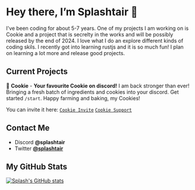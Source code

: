 # Hey there, I’m Splashtair 👋

I've been coding for about 5-7 years. One of my projects I am working on is Cookie and a project that is secrelty in the works and will be possibly released by the end of 2024. I love what I do an explore different kinds of coding skils. I recently got into learning rustjs and it is so much fun! I plan on learning a lot more and release good projects.

## Current Projects

🍪 **Cookie** - **Your favourite Cookie on discord!** I am back stronger than ever! Bringing a fresh batch of ingredients and cookies into your discord. Get started `/start`. Happy farming and baking, my Cookies!

You can invite it here:
[`Cookie Invite`](https://discord.com/api/oauth2/authorize?client_id=990440502082019338&permissions=414464724032&scope=bot%20applications.commands)
[`Cookie Support`](https://discord.gg/QVUMvQBkZv)

## Contact Me

- Discord **@splashtair**
- Twitter [**@splashtair**](https://twitter.com/Splashtair)

## My GitHub Stats
[![Splash's GitHub stats](https://github-readme-stats.vercel.app/api?username=Splashtair&show_icons=true&theme=dark#gh-dark-mode-only)](https://github.com/anuraghazra/github-readme-stats#gh-dark-mode-only)

<!-- ![Splash's GitHub stats](https://github-readme-stats.vercel.app/api?username=Splashtair&show_icons=true&bg_color=00000000) -->
<!-- [![Splash's GitHub stats](https://github-readme-stats.vercel.app/api?username=Splashtair&show_icons=true)](https://github.com/anuraghazra/github-readme-stats) -->
<!-- [![Splash's GitHub stats](https://github-readme-stats.vercel.app/api?username=Splashtair)](https://github.com/anuraghazra/github-readme-stats) -->
